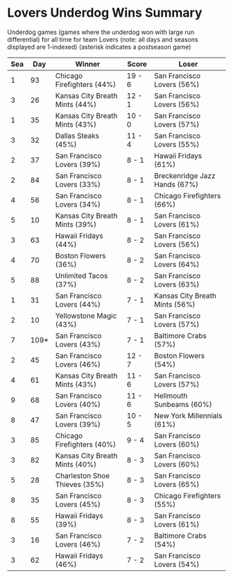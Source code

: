 # Lovers Underdog Wins Summary



Underdog games (games where the underdog won with large run differential) for all time for team Lovers (note: all days and seasons displayed are 1-indexed) (asterisk indicates a postseason game)


| Sea | Day | Winner | Score | Loser | 
| ------ |------ |------ |------ |------ |
| 1 | 93 | Chicago Firefighters (44%) | 19 - 6 | San Francisco Lovers (56%) | 
| 3 | 26 | Kansas City Breath Mints (44%) | 12 - 1 | San Francisco Lovers (56%) | 
| 1 | 35 | Kansas City Breath Mints (43%) | 10 - 0 | San Francisco Lovers (57%) | 
| 3 | 32 | Dallas Steaks (45%) | 11 - 4 | San Francisco Lovers (55%) | 
| 2 | 37 | San Francisco Lovers (39%) | 8 - 1 | Hawaii Fridays (61%) | 
| 2 | 84 | San Francisco Lovers (33%) | 8 - 1 | Breckenridge Jazz Hands (67%) | 
| 4 | 56 | San Francisco Lovers (34%) | 8 - 1 | Chicago Firefighters (66%) | 
| 5 | 10 | Kansas City Breath Mints (39%) | 8 - 1 | San Francisco Lovers (61%) | 
| 3 | 63 | Hawaii Fridays (44%) | 8 - 2 | San Francisco Lovers (56%) | 
| 4 | 70 | Boston Flowers (36%) | 8 - 2 | San Francisco Lovers (64%) | 
| 5 | 88 | Unlimited Tacos (37%) | 8 - 2 | San Francisco Lovers (63%) | 
| 1 | 31 | San Francisco Lovers (44%) | 7 - 1 | Kansas City Breath Mints (56%) | 
| 2 | 10 | Yellowstone Magic (43%) | 7 - 1 | San Francisco Lovers (57%) | 
| 7 | 109* | San Francisco Lovers (43%) | 7 - 1 | Baltimore Crabs (57%) | 
| 2 | 45 | San Francisco Lovers (46%) | 12 - 7 | Boston Flowers (54%) | 
| 4 | 61 | Kansas City Breath Mints (43%) | 11 - 6 | San Francisco Lovers (57%) | 
| 9 | 68 | San Francisco Lovers (40%) | 11 - 6 | Hellmouth Sunbeams (60%) | 
| 8 | 47 | San Francisco Lovers (39%) | 10 - 5 | New York Millennials (61%) | 
| 3 | 85 | Chicago Firefighters (40%) | 9 - 4 | San Francisco Lovers (60%) | 
| 3 | 82 | Kansas City Breath Mints (40%) | 8 - 3 | San Francisco Lovers (60%) | 
| 5 | 28 | Charleston Shoe Thieves (35%) | 8 - 3 | San Francisco Lovers (65%) | 
| 8 | 35 | San Francisco Lovers (45%) | 8 - 3 | Chicago Firefighters (55%) | 
| 8 | 55 | Hawaii Fridays (39%) | 8 - 3 | San Francisco Lovers (61%) | 
| 3 | 16 | San Francisco Lovers (46%) | 7 - 2 | Baltimore Crabs (54%) | 
| 3 | 62 | Hawaii Fridays (46%) | 7 - 2 | San Francisco Lovers (54%) | 


